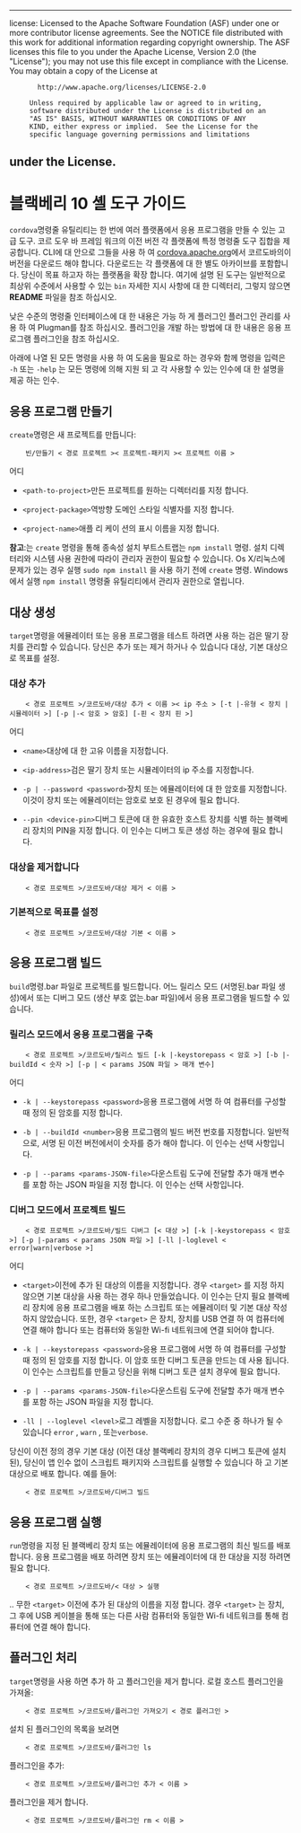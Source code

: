 * * *

license: Licensed to the Apache Software Foundation (ASF) under one or more contributor license agreements. See the NOTICE file distributed with this work for additional information regarding copyright ownership. The ASF licenses this file to you under the Apache License, Version 2.0 (the "License"); you may not use this file except in compliance with the License. You may obtain a copy of the License at

           http://www.apache.org/licenses/LICENSE-2.0
    
         Unless required by applicable law or agreed to in writing,
         software distributed under the License is distributed on an
         "AS IS" BASIS, WITHOUT WARRANTIES OR CONDITIONS OF ANY
         KIND, either express or implied.  See the License for the
         specific language governing permissions and limitations
    

## under the License.

# 블랙베리 10 셸 도구 가이드

`cordova`명령줄 유틸리티는 한 번에 여러 플랫폼에서 응용 프로그램을 만들 수 있는 고급 도구. 코르 도우 바 프레임 워크의 이전 버전 각 플랫폼에 특정 명령줄 도구 집합을 제공합니다. CLI에 대 안으로 그들을 사용 하 여 [cordova.apache.org][1]에서 코르도바의이 버전을 다운로드 해야 합니다. 다운로드는 각 플랫폼에 대 한 별도 아카이브를 포함합니다. 당신이 목표 하고자 하는 플랫폼을 확장 합니다. 여기에 설명 된 도구는 일반적으로 최상위 수준에서 사용할 수 있는 `bin` 자세한 지시 사항에 대 한 디렉터리, 그렇지 않으면 **README** 파일을 참조 하십시오.

 [1]: http://cordova.apache.org

낮은 수준의 명령줄 인터페이스에 대 한 내용은 가능 하 게 플러그인 플러그인 관리를 사용 하 여 Plugman를 참조 하십시오. 플러그인을 개발 하는 방법에 대 한 내용은 응용 프로그램 플러그인을 참조 하십시오.

아래에 나열 된 모든 명령을 사용 하 여 도움을 필요로 하는 경우와 함께 명령을 입력은 `-h` 또는 `-help` 는 모든 명령에 의해 지원 되 고 각 사용할 수 있는 인수에 대 한 설명을 제공 하는 인수.

## 응용 프로그램 만들기

`create`명령은 새 프로젝트를 만듭니다:

        빈/만들기 < 경로 프로젝트 >< 프로젝트-패키지 >< 프로젝트 이름 >
    

어디

*   `<path-to-project>`만든 프로젝트를 원하는 디렉터리를 지정 합니다.

*   `<project-package>`역방향 도메인 스타일 식별자를 지정 합니다.

*   `<project-name>`애플 리 케이 션의 표시 이름을 지정 합니다.

**참고**:는 `create` 명령을 통해 종속성 설치 부트스트랩는 `npm install` 명령. 설치 디렉터리와 시스템 사용 권한에 따라이 관리자 권한이 필요할 수 있습니다. Os X/리눅스에 문제가 있는 경우 실행 `sudo npm install` 을 사용 하기 전에 `create` 명령. Windows에서 실행 `npm install` 명령줄 유틸리티에서 관리자 권한으로 열립니다.

## 대상 생성

`target`명령을 에뮬레이터 또는 응용 프로그램을 테스트 하려면 사용 하는 검은 딸기 장치를 관리할 수 있습니다. 당신은 추가 또는 제거 하거나 수 있습니다 대상, 기본 대상으로 목표를 설정.

### 대상 추가

        < 경로 프로젝트 >/코르도바/대상 추가 < 이름 >< ip 주소 > [-t |-유형 < 장치 | 시뮬레이터 >] [-p |-< 암호 > 암호] [-핀 < 장치 핀 >]
    

어디

*   `<name>`대상에 대 한 고유 이름을 지정합니다.

*   `<ip-address>`검은 딸기 장치 또는 시뮬레이터의 ip 주소를 지정합니다.

*   `-p | --password <password>`장치 또는 에뮬레이터에 대 한 암호를 지정합니다. 이것이 장치 또는 에뮬레이터는 암호로 보호 된 경우에 필요 합니다.

*   `--pin <device-pin>`디버그 토큰에 대 한 유효한 호스트 장치를 식별 하는 블랙베리 장치의 PIN을 지정 합니다. 이 인수는 디버그 토큰 생성 하는 경우에 필요 합니다.

### 대상을 제거합니다

        < 경로 프로젝트 >/코르도바/대상 제거 < 이름 >
    

### 기본적으로 목표를 설정

        < 경로 프로젝트 >/코르도바/대상 기본 < 이름 >
    

## 응용 프로그램 빌드

`build`명령.bar 파일로 프로젝트를 빌드합니다. 어느 릴리스 모드 (서명된.bar 파일 생성)에서 또는 디버그 모드 (생산 부호 없는.bar 파일)에서 응용 프로그램을 빌드할 수 있습니다.

### 릴리스 모드에서 응용 프로그램을 구축

        < 경로 프로젝트 >/코르도바/릴리스 빌드 [-k |-keystorepass < 암호 >] [-b |-buildId < 숫자 >] [-p | < params JSON 파일 > 매개 변수]
    

어디

*   `-k | --keystorepass <password>`응용 프로그램에 서명 하 여 컴퓨터를 구성할 때 정의 된 암호를 지정 합니다.

*   `-b | --buildId <number>`응용 프로그램의 빌드 버전 번호를 지정합니다. 일반적으로, 서명 된 이전 버전에서이 숫자를 증가 해야 합니다. 이 인수는 선택 사항입니다.

*   `-p | --params <params-JSON-file>`다운스트림 도구에 전달할 추가 매개 변수를 포함 하는 JSON 파일을 지정 합니다. 이 인수는 선택 사항입니다.

### 디버그 모드에서 프로젝트 빌드

        < 경로 프로젝트 >/코르도바/빌드 디버그 [< 대상 >] [-k |-keystorepass < 암호 >] [-p |-params < params JSON 파일 >] [-ll |-loglevel < error|warn|verbose >]
    

어디

*   `<target>`이전에 추가 된 대상의 이름을 지정합니다. 경우 `<target>` 를 지정 하지 않으면 기본 대상을 사용 하는 경우 하나 만들었습니다. 이 인수는 단지 필요 블랙베리 장치에 응용 프로그램을 배포 하는 스크립트 또는 에뮬레이터 및 기본 대상 작성 하지 않았습니다. 또한, 경우 `<target>` 은 장치, 장치를 USB 연결 하 여 컴퓨터에 연결 해야 합니다 또는 컴퓨터와 동일한 Wi-fi 네트워크에 연결 되어야 합니다.

*   `-k | --keystorepass <password>`응용 프로그램에 서명 하 여 컴퓨터를 구성할 때 정의 된 암호를 지정 합니다. 이 암호 또한 디버그 토큰을 만드는 데 사용 됩니다. 이 인수는 스크립트를 만들고 당신을 위해 디버그 토큰 설치 경우에 필요 합니다.

*   `-p | --params <params-JSON-file>`다운스트림 도구에 전달할 추가 매개 변수를 포함 하는 JSON 파일을 지정 합니다.

*   `-ll | --loglevel <level>`로그 레벨을 지정합니다. 로그 수준 중 하나가 될 수 있습니다 `error` , `warn` , 또는`verbose`.

당신이 이전 정의 경우 기본 대상 (이전 대상 블랙베리 장치의 경우 디버그 토큰에 설치 된), 당신이 앱 인수 없이 스크립트 패키지와 스크립트를 실행할 수 있습니다 하 고 기본 대상으로 배포 합니다. 예를 들어:

        < 경로 프로젝트 >/코르도바/디버그 빌드
    

## 응용 프로그램 실행

`run`명령을 지정 된 블랙베리 장치 또는 에뮬레이터에 응용 프로그램의 최신 빌드를 배포 합니다. 응용 프로그램을 배포 하려면 장치 또는 에뮬레이터에 대 한 대상을 지정 하려면 필요 합니다.

        < 경로 프로젝트 >/코르도바/< 대상 > 실행
    

.. 무한 `<target>` 이전에 추가 된 대상의 이름을 지정 합니다. 경우 `<target>` 는 장치, 그 후에 USB 케이블을 통해 또는 다른 사람 컴퓨터와 동일한 Wi-fi 네트워크를 통해 컴퓨터에 연결 해야 합니다.

## 플러그인 처리

`target`명령을 사용 하면 추가 하 고 플러그인을 제거 합니다. 로컬 호스트 플러그인을 가져올:

        < 경로 프로젝트 >/코르도바/플러그인 가져오기 < 경로 플러그인 >
    

설치 된 플러그인의 목록을 보려면

        < 경로 프로젝트 >/코르도바/플러그인 ls
    

플러그인을 추가:

        < 경로 프로젝트 >/코르도바/플러그인 추가 < 이름 >
    

플러그인을 제거 합니다.

        < 경로 프로젝트 >/코르도바/플러그인 rm < 이름 >